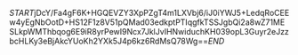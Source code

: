 $START$jDcY/Fa4gF6K+HGQEVZY3XpPZgT4m1LXVbj6/iJ0iYWJ5+LedqRoCEEw4yEgNbOotD+HS12F1z8V51pQMad03edkptPTIqgfkTSSJgbQi2a8wZ71MESLkpWMThbqog6E9iR8yrPewI9Ncx7JklJvIHNwiduchKH039opL3Guyr2eJzzbcHLKy3eBjAkcYUoKh2YXk5J4p6kz6RdMsQ78Wg==$END$